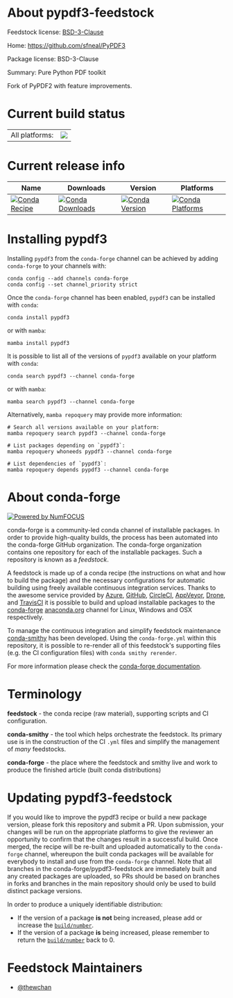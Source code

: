 About pypdf3-feedstock
======================

Feedstock license: [BSD-3-Clause](https://github.com/conda-forge/pypdf3-feedstock/blob/main/LICENSE.txt)

Home: https://github.com/sfneal/PyPDF3

Package license: BSD-3-Clause

Summary: Pure Python PDF toolkit

Fork of PyPDF2 with feature improvements.


Current build status
====================


<table><tr><td>All platforms:</td>
    <td>
      <a href="https://dev.azure.com/conda-forge/feedstock-builds/_build/latest?definitionId=13384&branchName=main">
        <img src="https://dev.azure.com/conda-forge/feedstock-builds/_apis/build/status/pypdf3-feedstock?branchName=main">
      </a>
    </td>
  </tr>
</table>

Current release info
====================

| Name | Downloads | Version | Platforms |
| --- | --- | --- | --- |
| [![Conda Recipe](https://img.shields.io/badge/recipe-pypdf3-green.svg)](https://anaconda.org/conda-forge/pypdf3) | [![Conda Downloads](https://img.shields.io/conda/dn/conda-forge/pypdf3.svg)](https://anaconda.org/conda-forge/pypdf3) | [![Conda Version](https://img.shields.io/conda/vn/conda-forge/pypdf3.svg)](https://anaconda.org/conda-forge/pypdf3) | [![Conda Platforms](https://img.shields.io/conda/pn/conda-forge/pypdf3.svg)](https://anaconda.org/conda-forge/pypdf3) |

Installing pypdf3
=================

Installing `pypdf3` from the `conda-forge` channel can be achieved by adding `conda-forge` to your channels with:

```
conda config --add channels conda-forge
conda config --set channel_priority strict
```

Once the `conda-forge` channel has been enabled, `pypdf3` can be installed with `conda`:

```
conda install pypdf3
```

or with `mamba`:

```
mamba install pypdf3
```

It is possible to list all of the versions of `pypdf3` available on your platform with `conda`:

```
conda search pypdf3 --channel conda-forge
```

or with `mamba`:

```
mamba search pypdf3 --channel conda-forge
```

Alternatively, `mamba repoquery` may provide more information:

```
# Search all versions available on your platform:
mamba repoquery search pypdf3 --channel conda-forge

# List packages depending on `pypdf3`:
mamba repoquery whoneeds pypdf3 --channel conda-forge

# List dependencies of `pypdf3`:
mamba repoquery depends pypdf3 --channel conda-forge
```


About conda-forge
=================

[![Powered by
NumFOCUS](https://img.shields.io/badge/powered%20by-NumFOCUS-orange.svg?style=flat&colorA=E1523D&colorB=007D8A)](https://numfocus.org)

conda-forge is a community-led conda channel of installable packages.
In order to provide high-quality builds, the process has been automated into the
conda-forge GitHub organization. The conda-forge organization contains one repository
for each of the installable packages. Such a repository is known as a *feedstock*.

A feedstock is made up of a conda recipe (the instructions on what and how to build
the package) and the necessary configurations for automatic building using freely
available continuous integration services. Thanks to the awesome service provided by
[Azure](https://azure.microsoft.com/en-us/services/devops/), [GitHub](https://github.com/),
[CircleCI](https://circleci.com/), [AppVeyor](https://www.appveyor.com/),
[Drone](https://cloud.drone.io/welcome), and [TravisCI](https://travis-ci.com/)
it is possible to build and upload installable packages to the
[conda-forge](https://anaconda.org/conda-forge) [anaconda.org](https://anaconda.org/)
channel for Linux, Windows and OSX respectively.

To manage the continuous integration and simplify feedstock maintenance
[conda-smithy](https://github.com/conda-forge/conda-smithy) has been developed.
Using the ``conda-forge.yml`` within this repository, it is possible to re-render all of
this feedstock's supporting files (e.g. the CI configuration files) with ``conda smithy rerender``.

For more information please check the [conda-forge documentation](https://conda-forge.org/docs/).

Terminology
===========

**feedstock** - the conda recipe (raw material), supporting scripts and CI configuration.

**conda-smithy** - the tool which helps orchestrate the feedstock.
                   Its primary use is in the construction of the CI ``.yml`` files
                   and simplify the management of *many* feedstocks.

**conda-forge** - the place where the feedstock and smithy live and work to
                  produce the finished article (built conda distributions)


Updating pypdf3-feedstock
=========================

If you would like to improve the pypdf3 recipe or build a new
package version, please fork this repository and submit a PR. Upon submission,
your changes will be run on the appropriate platforms to give the reviewer an
opportunity to confirm that the changes result in a successful build. Once
merged, the recipe will be re-built and uploaded automatically to the
`conda-forge` channel, whereupon the built conda packages will be available for
everybody to install and use from the `conda-forge` channel.
Note that all branches in the conda-forge/pypdf3-feedstock are
immediately built and any created packages are uploaded, so PRs should be based
on branches in forks and branches in the main repository should only be used to
build distinct package versions.

In order to produce a uniquely identifiable distribution:
 * If the version of a package **is not** being increased, please add or increase
   the [``build/number``](https://docs.conda.io/projects/conda-build/en/latest/resources/define-metadata.html#build-number-and-string).
 * If the version of a package **is** being increased, please remember to return
   the [``build/number``](https://docs.conda.io/projects/conda-build/en/latest/resources/define-metadata.html#build-number-and-string)
   back to 0.

Feedstock Maintainers
=====================

* [@thewchan](https://github.com/thewchan/)

